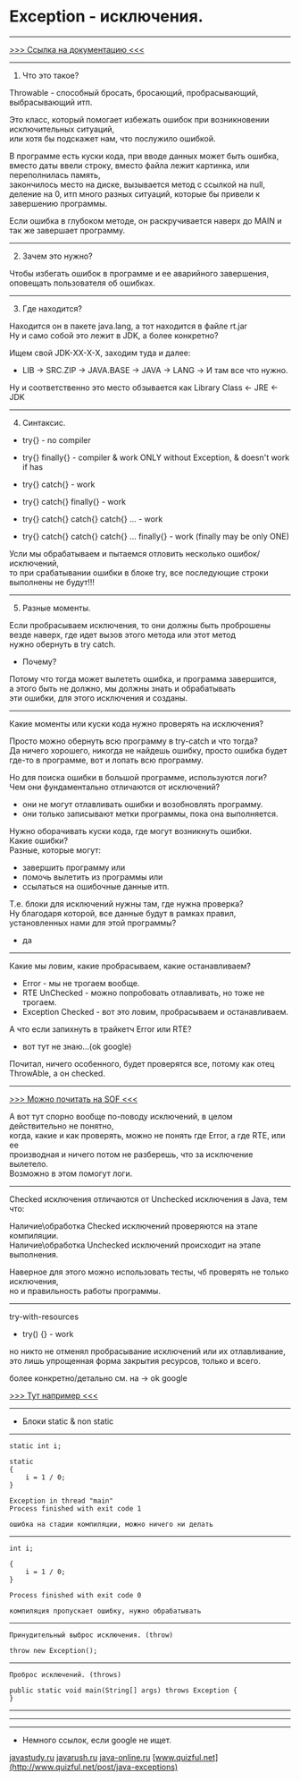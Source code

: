 # Exception - исключения.

---

[>>> Ссылка на документацию <<<](https://docs.oracle.com/javase/7/docs/api/java/lang/package-tree.html)  

---

1) Что это такое?  

Throwable - способный бросать, бросающий, пробрасывающий, выбрасывающий итп.  

Это класс, который помогает избежать ошибок при возникновении исключительных ситуаций,  
или хотя бы подскажет нам, что послужило ошибкой.  

В программе есть куски кода, при вводе данных может быть ошибка,  
вместо даты ввели строку, вместо файла лежит картинка, или переполнилась память,  
закончилось место на диске, вызывается метод с ссылкой на null,  
деление на 0, итп много разных ситуаций, которые бы привели к завершению программы.  

Если ошибка в глубоком методе, он раскручивается наверх до MAIN и так же завершает программу.  

---

2) Зачем это нужно?  

Чтобы избегать ошибок в программе и ее аварийного завершения,  
оповещать пользователя об ошибках.  

---  

3) Где находится?  

Находится он в пакете java.lang, а тот находится в файле rt.jar  
Ну и само собой это лежит в JDK, а более конкретно?  

Ищем свой JDK-ХХ-Х-Х, заходим туда и далее:  

- LIB -> SRC.ZIP -> JAVA.BASE -> JAVA -> LANG -> И там все что нужно.  

Ну и соответственно это место обзывается как Library Class <- JRE <- JDK  

---

4) Синтаксис.  

- try{} - no compiler  
- try{} finally{} - compiler & work ONLY without Exception, & doesn't work if has  

- try{} catch{} - work  
- try{} catch{} finally{} - work  

- try{} catch{} catch{} catch{} ... - work 
- try{} catch{} catch{} catch{} ... finally{} - work (finally may be only ONE)  

Усли мы обрабатываем и пытаемся отловить несколько ошибок/исключений,  
то при срабатывании ошибки в блоке try, все последующие строки выполнены не будут!!!  

---

5) Разные моменты.  

Если пробрасываем исключения, то они должны быть проброшены  
везде наверх, где идет вызов этого метода или этот метод  
нужно обернуть в try catch.  

- Почему?  

Потому что тогда может вылететь ошибка, и программа завершится,  
а этого быть не должно, мы должны знать и обрабатывать  
эти ошибки, для этого исключения и созданы.  

---

Какие моменты или куски кода нужно проверять на исключения?  

Просто можно обернуть всю программу в try-catch и что тогда?  
Да ничего хорошего, никогда не найдешь ошибку, просто ошибка будет  
где-то в программе, вот и лопать всю программу.  

Но для поиска ошибки в большой программе, используются логи?  
Чем они фундаментально отличаются от исключений?  
- они не могут отлавливать ошибки и возобновлять программу.  
- они только записывают метки программы, пока она выполняется.  

Нужно оборачивать куски кода, где могут возникнуть ошибки.  
Какие ошибки?  
Разные, которые могут:  
- завершить программу или  
- помочь вылетить из программы или  
- ссылаться на ошибочные данные итп.  

Т.е. блоки для исключений нужны там, где нужна проверка?  
Ну благодаря которой, все данные будут в рамках правил,  
установленных нами для этой программы?  

- да  

---

Какие мы ловим, какие пробрасываем, какие останавливаем?  

- Error - мы не трогаем вообще.  
- RTE UnChecked - можно попробовать отлавливать, но тоже не трогаем.  
- Exception Checked - вот это ловим, пробрасываем и останавливаем.  

А что если запихнуть в трайкетч Error или RTE?  
- вот тут не знаю...(ok google)  

Почитал, ничего особенного, будет проверятся все, потому как отец ThrowAble, а он checked.  

---

[>>> Можно почитать на SOF <<<](https://ru.stackoverflow.com/questions/903495/%D0%98%D1%81%D0%BA%D0%BB%D1%8E%D1%87%D0%B5%D0%BD%D0%B8%D1%8F-%D0%B8-%D1%81%D1%82%D1%80%D0%B0%D0%BD%D0%BD%D0%BE%D0%B5-%D0%BD%D0%B0%D1%81%D0%BB%D0%B5%D0%B4%D0%BE%D0%B2%D0%B0%D0%BD%D0%B8%D0%B5)


А вот тут спорно вообще по-поводу исключений, в целом действительно не понятно,  
когда, какие и как проверять, можно не понять где Error, а где RTE, или ее  
производная и ничего потом не разберешь, что за исключение вылетело.  
Возможно в этом помогут логи.  

---

Checked исключения отличаются от Unchecked исключения в Java, тем что:  

Наличие\обработка Checked исключений проверяются на этапе компиляции.  
Наличие\обработка Unchecked исключений происходит на этапе выполнения.  

Наверное для этого можно использовать тесты, чб проверять не только исключения,  
но и правильность работы программы.  

---  

try-with-resources

- try() {} - work  

но никто не отменял пробрасывание исключений или их отлавливание,  
это лишь упрощенная форма закрытия ресурсов, только и всего.  

более конкретно/детально см. на -> ok google

[>>> Тут например <<<](http://xn----htbdsuo3h.xn--p1ai/try-%D1%81-%D1%80%D0%B5%D1%81%D1%83%D1%80%D1%81%D0%B0%D0%BC%D0%B8-%D0%B2-java)

---  

- Блоки static & non static  

---  

    static int i;

    static
    {
        i = 1 / 0;
    }

    Exception in thread "main" 
    Process finished with exit code 1
    
    ошибка на стадии компиляции, можно ничего ни делать  

---  

    int i;

    {
        i = 1 / 0;
    }

    Process finished with exit code 0
    
    компиляция пропускает ошибку, нужно обрабатывать  

---  

	Принудительный выброс исключения. (throw)  

	throw new Exception();  

---  

    Проброс исключений. (throws)  

	public static void main(String[] args) throws Exception {  
    }  

---  

---  

---  



- Немного ссылок, если google не ищет.

[javastudy.ru](http://javastudy.ru/interview/exceptions/)
[javarush.ru](https://javarush.ru/groups/posts/895-top-10-voprosov-ob-iskljuchenijakh-v-java)
[java-online.ru](http://java-online.ru/java-interview-03.xhtml)
[www.quizful.net](http://www.quizful.net/post/java-exceptions)
[]()

